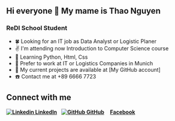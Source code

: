 
## Hi everyone :wave: My mame is Thao Nguyen

### ReDI School Student

- :four_leaf_clover: Looking for an IT job as Data Analyst or Logistic Planer 
- :v: I'm attending now Introduction to Computer Science course 
- :seedling: Learning Python, Html, Css
- :office: Prefer to work at IT or Logistics Companies in Munich
- :page_facing_up: My current projects are available at [My GitHub account]
- :phone: Contact me at +89 6666 7723

## Connect with me 

__[![Linkedin](https://i.stack.imgur.com/gVE0j.png) LinkedIn](https://www.linkedin.com/](https://www.linkedin.com/in/ngoc-phuong-thao-nguyen-004a564a/))__
&nbsp;
__[![GitHub](https://i.stack.imgur.com/tskMh.png) GitHub](https://github.com/NgocPhuongThaoNguyen)__
&nbsp; &nbsp;__[Facebook](https://www.facebook.com/nguyen.n.thao.77/)__
  
  
 
